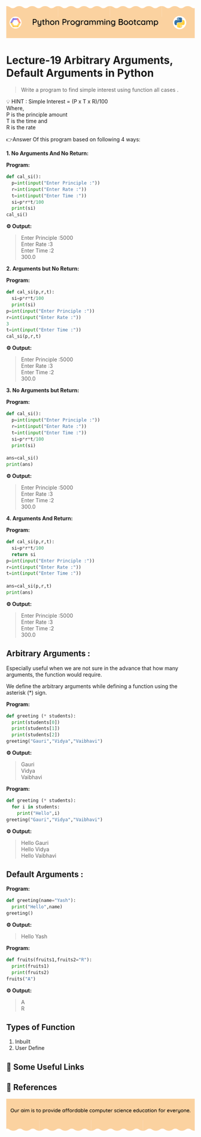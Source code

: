 <!-- HEADER -->
<p align="center">
  <img  src="./../assets/header.png?" />
</p>

# Lecture-19 Arbitrary Arguments, Default Arguments in Python

>  Write a program to find simple interest using function all cases .

💡 HINT : Simple Interest = (P x T x R)/100  
           Where,    
              P is the principle amount    
              T is the time and   
              R is the rate  
 
👉Answer Of this program based on following 4 ways:

**1. No Arguments And No Return:**

**Program:**
```python
def cal_si():
  p=int(input("Enter Principle :"))
  r=int(input("Enter Rate :"))
  t=int(input("Enter Time :"))
  si=p*r*t/100
  print(si)
cal_si()
```
**⚙️ Output:**
>Enter Principle :5000    
Enter Rate :3   
Enter Time :2   
300.0

**2. Arguments but No Return:**

**Program:**
```python
def cal_si(p,r,t):
  si=p*r*t/100
  print(si)
p=int(input("Enter Principle :"))
r=int(input("Enter Rate :"))
3
t=int(input("Enter Time :"))
cal_si(p,r,t)
```

**⚙️ Output:**
>Enter Principle :5000   
Enter Rate :3   
Enter Time :2   
300.0  

**3. No Arguments but Return:**

**Program:**
```python
def cal_si():
  p=int(input("Enter Principle :"))
  r=int(input("Enter Rate :"))
  t=int(input("Enter Time :"))
  si=p*r*t/100
  print(si)

ans=cal_si()
print(ans)
```
**⚙️ Output:**
>Enter Principle :5000   
Enter Rate :3   
Enter Time :2   
300.0  

**4. Arguments And Return:**

**Program:**
```python
def cal_si(p,r,t):
  si=p*r*t/100
  return si
p=int(input("Enter Principle :"))
r=int(input("Enter Rate :"))
t=int(input("Enter Time :"))

ans=cal_si(p,r,t)
print(ans)
```

**⚙️ Output:**
>Enter Principle :5000   
Enter Rate :3   
Enter Time :2   
300.0 

## Arbitrary Arguments :

Especially useful when we are not sure in the advance that how many arguments, the function would require.

We define the arbitrary arguments while defining a function using the asterisk (*) sign.

**Program:**
```python
def greeting (* students):
  print(students[0])
  print(students[1])
  print(students[2])
greeting("Gauri","Vidya","Vaibhavi")
```

**⚙️ Output:**
>Gauri  
Vidya  
Vaibhavi

**Program:**
```python
def greeting (* students):
  for i in students:
    print("Hello",i)
greeting("Gauri","Vidya","Vaibhavi")
```
**⚙️ Output:**
>Hello Gauri   
Hello Vidya   
Hello Vaibhavi  

## Default Arguments :

**Program:**
```python
def greeting(name="Yash"):
  print("Hello",name)
greeting()
```
**⚙️ Output:**
>Hello Yash

**Program:**
```python
def fruits(fruits1,fruits2="R"):
  print(fruits1)
  print(fruits2)
fruits("A")
```

**⚙️ Output:**
>A    
R

## Types of Function 
1. Inbuilt
2. User Define

## 🔗 Some Useful Links

## 📖 References


<!-- FOOTER -->
<p align="center">
  <img  src="./../assets/footer.png" />
</p>